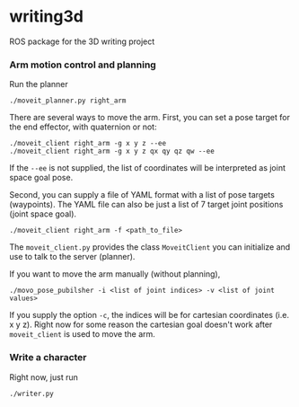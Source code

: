 # writing3d
ROS package for the 3D writing project

### Arm motion control and planning
Run the planner
```
./moveit_planner.py right_arm
```
There are several ways to move the arm. First, you can set a pose target for the end effector, with quaternion or not:
```
./moveit_client right_arm -g x y z --ee
./moveit_client right_arm -g x y z qx qy qz qw --ee
```
If the `--ee` is not supplied, the list of coordinates will be interpreted as joint space goal pose.

Second, you can supply a file of YAML format with a list of pose targets (waypoints).
The YAML file can also be just a list of 7 target joint positions (joint space goal).
```
./moveit_client right_arm -f <path_to_file>
```
The `moveit_client.py` provides the class `MoveitClient` you can initialize and use to talk to the server (planner).

If you want to move the arm manually (without planning),
```
./movo_pose_pubilsher -i <list of joint indices> -v <list of joint values>
```
If you supply the option `-c`, the indices will be for cartesian coordinates (i.e. x y z). Right now for some reason the
cartesian goal doesn't work after `moveit_client` is used to move the arm.

### Write a character
Right now, just run
```
./writer.py
```
